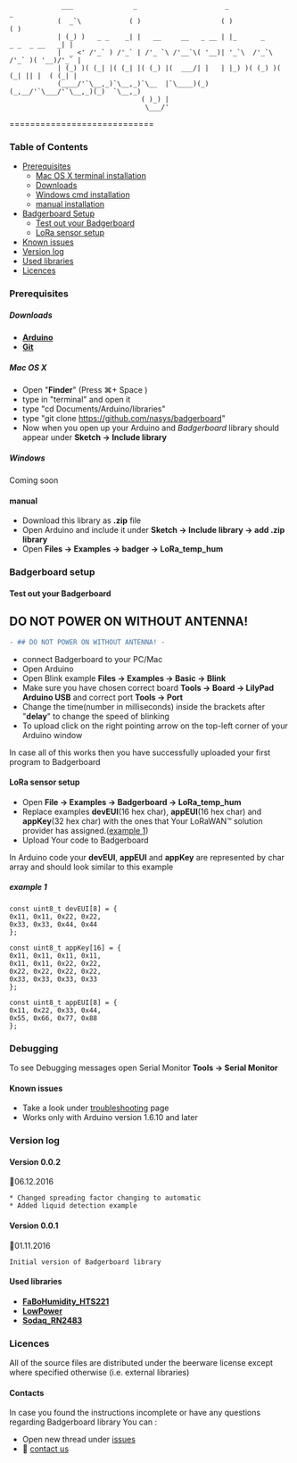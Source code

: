 				 ___               _                      _                             _
				(  _`\            ( )                    ( )                           ( )
				| (_) )   _ _    _| |   __     __   _ __ | |_      _      _ _  _ __   _| |
				|  _ <' /'_` ) /'_` | /'_ `\ /'__`\( '__)| '_`\  /'_`\  /'_` )( '__)/'_` |
				| (_) )( (_| |( (_| |( (_) |(  ___/| |   | |_) )( (_) )( (_| || |  ( (_| |
			    (____/'`\__,_)`\__,_)`\__  |`\____)(_)   (_,__/'`\___/'`\__,_)(_)  `\__,_)
									 ( )_) |
								 	  \___/'
============================

### **Table of Contents**
 * [Prerequisites](#prerequisites)
 	* [Mac OS X terminal installation](#mac-os-x)
	* [Downloads](#downloads)
 	* [Windows cmd installation](#windows-cmd-installation)
 	* [manual installation](#manual-installation)
 * [Badgerboard Setup](#badgerboard-setup)
	* [Test out your Badgerboard](#test-out-your-badgerboard) 
 	* [LoRa sensor setup](#lora-sensor-setup)
 * [Known issues](#known-issues)
 * [Version log](#version-log)
 * [Used libraries](#used-libraries)
 * [Licences](#licences)

### Prerequisites

##### Downloads


* [**Arduino**](https://www.arduino.cc/en/Main/Software)
* [**Git**](https://git-scm.com/book/en/v2/Getting-Started-Installing-Git)

##### Mac OS X

* Open "**Finder**" (Press &#8984;+ Space ) 
* type in "terminal" and open it
* type "cd Documents/Arduino/libraries"
* type "git clone https://github.com/nasys/badgerboard"
* Now when you open up your Arduino and _Badgerboard_ library should appear under **Sketch -> Include library**

##### Windows

Coming soon

#### manual
* Download this library as **.zip** file
* Open Arduino and include it under **Sketch -> Include library -> add .zip library**
* Open **Files -> Examples -> badger -> LoRa_temp_hum**

### **Badgerboard setup**
#### Test out your Badgerboard
## DO NOT POWER ON WITHOUT ANTENNA!

```diff
- ## DO NOT POWER ON WITHOUT ANTENNA! -
```
* connect Badgerboard to your PC/Mac 
* Open Arduino
* Open Blink example **Files -> Examples -> Basic -> Blink**
* Make sure you have chosen correct board  **Tools -> Board -> LilyPad Arduino USB** and correct port **Tools -> Port** 
* Change the time(number in milliseconds) inside the brackets after "**delay**" to change the speed of blinking
* To upload click on the right pointing arrow on the top-left corner of your Arduino window

In case all of this works then you have successfully uploaded your first program to Badgerboard


#### LoRa sensor setup

* Open **File -> Examples -> Badgerboard -> LoRa_temp_hum**
* Replace examples **devEUI**(16 hex char), **appEUI**(16 hex char) and **appKey**(32 hex char) with the ones that Your LoRaWAN™ solution provider has assigned.([example 1](#example-1)) 
* Upload Your code to Badgerboard

In Arduino code your **devEUI**, **appEUI** and **appKey** are represented by char array and should look similar to this example
##### example 1
	const uint8_t devEUI[8] = {
	0x11, 0x11, 0x22, 0x22,
	0x33, 0x33, 0x44, 0x44
	};

	const uint8_t appKey[16] = {
	0x11, 0x11, 0x11, 0x11,
	0x11, 0x11, 0x22, 0x22,
	0x22, 0x22, 0x22, 0x22,
	0x33, 0x33, 0x33, 0x33
	};

	const uint8_t appEUI[8] = {
	0x11, 0x22, 0x33, 0x44,
	0x55, 0x66, 0x77, 0x88
	};

### Debugging

To see Debugging messages open Serial Monitor **Tools -> Serial Monitor**
#### Known issues

* Take a look under [troubleshooting](https://github.com/nasys/badgerboard/wiki/Troubleshooting) page
* Works only with Arduino version 1.6.10 and later


### Version log

#### Version 0.0.2
:calendar:06.12.2016

	* Changed spreading factor changing to automatic
	* Added liquid detection example 

#### Version 0.0.1
:calendar:01.11.2016 

	Initial version of Badgerboard library

 

	
#### Used libraries
* [**FaBoHumidity_HTS221**](https://github.com/FaBoPlatform/FaBoHumidity-HTS221-Library)
* [**LowPower**](https://github.com/rocketscream/Low-Power)
* [**Sodaq_RN2483**](https://github.com/SodaqMoja/Sodaq_RN2483)



### **Licences**

All of the source files are distributed under the beerware license except where specified otherwise (i.e. external libraries)
 
#### Contacts
In case you found the instructions incomplete or have any questions regarding Badgerboard library
You can :
* Open new thread under [issues](https://github.com/nasys/badgerboard/issues)
* :e-mail: [contact us](mailto:badgerboard@nasys.no)


